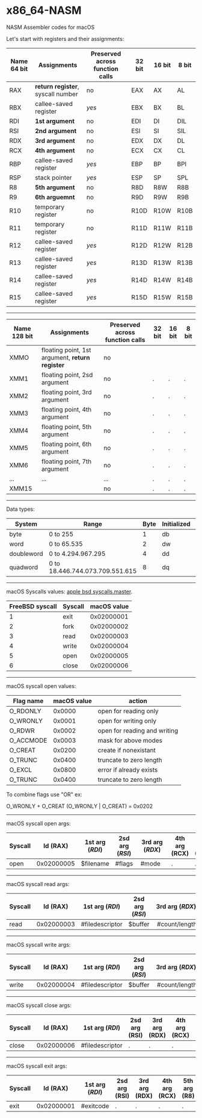 # x86_64-NASM
NASM Assembler codes for macOS

Let's start with registers and their assignments:

Name 64 bit   | Assignments                         | Preserved across function calls | 32 bit | 16 bit | 8 bit |
--------------|-------------------------------------|---------------------------------|--------|--------|-------|
RAX           | **return register**, syscall number | no                              | EAX    | AX     | AL    |
RBX           | callee-saved register               | *yes*                           | EBX    | BX     | BL    |
RDI           | **1st argument**                    | no                              | EDI    | DI     | DIL   |
RSI           | **2nd argument**                    | no                              | ESI    | SI     | SIL   |
RDX           | **3rd argument**                    | no                              | EDX    | DX | DL |
RCX           | **4th argument**                    | no                              | ECX    | CX | CL |
RBP           | callee-saved register               | *yes*                           | EBP    | BP | BPl |
RSP           | stack pointer                       | *yes*                           | ESP    | SP | SPL |
R8            | **5th argument**                    | no                              | R8D    | R8W | R8B |
R9            | **6th arguemnt**                    | no                              | R9D    | R9W | R9B |
R10           | temporary register                  | no                              | R10D   | R10W | R10B |
R11           | temporary register                  | no                              | R11D   | R11W | R11B |
R12           | callee-saved register               | *yes*                           | R12D   | R12W | R12B |
R13           | callee-saved register               | *yes*                           | R13D   | R13W | R13B |
R14           | callee-saved register               | *yes*                           | R14D   | R14W | R14B |
R15           | callee-saved register               | *yes*                           | R15D   | R15W | R15B |

-----------------------------------------------------------------------------------------------------------------------------------

Name 128 bit  | Assignments                                       | Preserved across function calls | 32 bit | 16 bit | 8 bit |
--------------|---------------------------------------------------|---------------------------------|--------|--------|-------|
XMMO          | floating point, 1st argument, **return register** | no  |      |      |      |
XMM1          | floating point, 2sd argument                  | no  |.     |.     |.     |
XMM2          | floating point, 3rd argument                  | no  |.     |.     |.     |
XMM3          | floating point, 4th argument                  | no  |.     |.     |.     |
XMM4          | floating point, 5th argument                  | no  |.     |.     |.     |
XMM5          | floating point, 6th argument                  | no  |.     |.     |.     |
XMM6          | floating point, 7th argument                  | no  |.     |.     |.     |
...           |... |... |.|.|.|
XMM15         | | no |.|.|.|

-----------------------------------------------------------------------------------------------------------------------------------
Data types:

System       | Range                           | Byte | Initialized | Uninitialized | Bits |
-------------|---------------------------------|------|-------------|---------------|------|
byte         | 0 to 255                        |  1   |    db       |     resb      |  8   |
word         | 0 to 65.535                     |  2   |    dw       |     resw      |  16  |
doubleword   | 0 to 4.294.967.295              |  4   |    dd       |     resd      |  32  |
quadword     | 0 to 18.446.744.073.709.551.615 |  8   |    dq       |     resq      |  64  |

-----------------------------------------------------------------------------------------------------------------------------------

macOS Syscalls values:  [apple bsd syscalls.master](https://opensource.apple.com/source/xnu/xnu-1504.3.12/bsd/kern/syscalls.master).

FreeBSD syscall | Syscall      | macOS value |
----------------|--------------|-------------|
1               | exit         | 0x02000001  |
2               | fork         | 0x02000002  |
3               | read         | 0x02000003  |
4               | write        | 0x02000004  |
5               | open         | 0x02000005  | 
6               | close        | 0x02000006  | 

-----------------------------------------------------------------------------------------------------------------------------------

macOS syscall open values:

Flag name       | macOS value | action                       |
----------------|-------------|------------------------------|
O_RDONLY        | 0x0000      | open for reading only        |
O_WRONLY        | 0x0001      | open for writing only        |
O_RDWR          | 0x0002      | open for reading and writing |
O_ACCMODE       | 0x0003      | mask for above modes         |
O_CREAT         | 0x0200      | create if nonexistant        |
O_TRUNC         | 0x0400      | truncate to zero length      |
O_EXCL          | 0x0800      | error if already exists      | 
O_TRUNC         | 0x0400      | truncate to zero length      | 

To combine flags use "OR" ex:

O_WRONLY + O_CREAT (O_WRONLY | O_CREAT) = 0x0202

-----------------------------------------------------------------------------------------------------------------------------------

macOS syscall open args:

Syscall | Id (RAX)   | 1st arg (*RDI*) | 2sd arg (*RSI*) | 3rd arg (*RDX*) | 4th arg (RCX) | 5th arg (R8) | 6th arg (R9) |
--------|------------|-----------------|-----------------|-----------------|---------------|--------------|--------------|
open    | 0x02000005 | $filename       | #flags          | #mode           |.              |.             |.             |

-----------------------------------------------------------------------------------------------------------------------------------

macOS syscall read args:

Syscall | Id (RAX)   | 1st arg (*RDI*) | 2sd arg (*RSI*) | 3rd arg (*RDX*) | 4th arg (RCX) | 5th arg (R8) | 6th arg (R9) |
--------|------------|-----------------|-----------------|-----------------|---------------|--------------|--------------|
read    | 0x02000003 | #filedescriptor | $buffer         | #count/length   |.              |.             |.             |

-----------------------------------------------------------------------------------------------------------------------------------

macOS syscall write args:

Syscall | Id (RAX)   | 1st arg (*RDI*) | 2sd arg (*RSI*) | 3rd arg (*RDX*) | 4th arg (RCX) | 5th arg (R8) | 6th arg (R9) |
--------|------------|-----------------|-----------------|-----------------|---------------|--------------|--------------|
write   | 0x02000004 | #filedescriptor | $buffer         | #count/length   |.              |.             |.             |

-----------------------------------------------------------------------------------------------------------------------------------

macOS syscall close args:

Syscall | Id (RAX)   | 1st arg (*RDI*) | 2sd arg (RSI) | 3rd arg (RDX) | 4th arg (RCX) | 5th arg (R8) | 6th arg (R9) |
--------|------------|-----------------|---------------|---------------|---------------|--------------|--------------|
close   | 0x02000006 | #filedescriptor |.              |.              |.              |.             |.             |

-----------------------------------------------------------------------------------------------------------------------------------

macOS syscall exit args:

Syscall | Id (RAX)   | 1st arg (*RDI*) | 2sd arg (RSI) | 3rd arg (RDX) | 4th arg (RCX) | 5th arg (R8) | 6th arg (R9) |
--------|------------|-----------------|---------------|---------------|---------------|--------------|--------------|
exit    | 0x02000001 | #exitcode       |.              |.              |.              |.             |.             |
